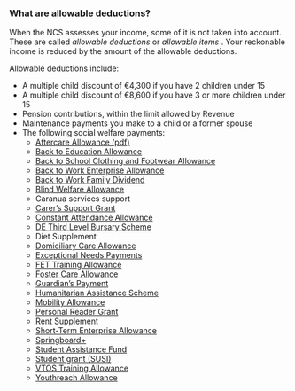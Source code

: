 ###  **What are allowable deductions?**

When the NCS assesses your income, some of it is not taken into account. These
are called _allowable deductions_ or _allowable items_ . Your reckonable
income is reduced by the amount of the allowable deductions.

Allowable deductions include:

  * A multiple child discount of €4,300 if you have 2 children under 15 
  * A multiple child discount of €8,600 if you have 3 or more children under 15 
  * Pension contributions, within the limit allowed by Revenue 
  * Maintenance payments you make to a child or a former spouse 
  * The following social welfare payments: 
    * [ Aftercare Allowance (pdf) ](https://www.tusla.ie/uploads/content/4254-TUSLA_Finance_Aftercare_v3.pdf)
    * [ Back to Education Allowance ](https://www.citizensinformation.ie/en/social-welfare/back-to-education/back-to-education-allowance/)
    * [ Back to School Clothing and Footwear Allowance ](https://www.citizensinformation.ie/en/social-welfare/families-and-children/back-to-school-clothing-and-footwear-allowance/)
    * [ Back to Work Enterprise Allowance ](https://www.citizensinformation.ie/en/social-welfare/social-welfare-payments-and-work/back-to-work-enterprise-allowance/)
    * [ Back to Work Family Dividend ](https://www.citizensinformation.ie/en/social-welfare/families-and-children/back-to-work-family-dividend/)
    * [ Blind Welfare Allowance ](https://www.citizensinformation.ie/en/health/health-services/health-services-for-people-with-disabilities/blind-welfare-allowance/)
    * Caranua services support 
    * [ Carer’s Support Grant ](https://www.citizensinformation.ie/en/social-welfare/carers/carers-support-grant/)
    * [ Constant Attendance Allowance ](https://www.citizensinformation.ie/en/social-welfare/disability-and-illness/illness-benefit/)
    * [ DE Third Level Bursary Scheme ](https://www.citizensinformation.ie/en/education/third-level-education/fees-and-supports-for-third-level-education/financial-supports-for-students/)
    * Diet Supplement 
    * [ Domiciliary Care Allowance ](https://www.citizensinformation.ie/en/social-welfare/disability-and-illness/domiciliary-care-allowance/)
    * [ Exceptional Needs Payments ](https://www.citizensinformation.ie/en/social-welfare/supplementary-welfare-schemes/additional-needs-payment/)
    * [ FET Training Allowance ](https://www.citizensinformation.ie/en/education/further-education-and-training/training-allowances/)
    * [ Foster Care Allowance ](https://www.citizensinformation.ie/en/birth-family-relationships/adoption-and-fostering/fostering/)
    * [ Guardian’s Payment ](https://www.citizensinformation.ie/en/social-welfare/death-related-benefits/guardian-and-orphan-payments/)
    * [ Humanitarian Assistance Scheme ](https://www.citizensinformation.ie/en/social-welfare/supplementary-welfare-schemes/humanitarian-assistance-scheme/)
    * [ Mobility Allowance ](https://www.citizensinformation.ie/en/travel-and-recreation/transport-and-disability/mobility-allowance/)
    * [ Personal Reader Grant ](https://www.citizensinformation.ie/en/employment/employment-and-disability/personal-reader-grant/)
    * [ Rent Supplement ](https://www.citizensinformation.ie/en/social-welfare/supplementary-welfare-schemes/rent-supplement/)
    * [ Short-Term Enterprise Allowance ](https://www.citizensinformation.ie/en/social-welfare/social-welfare-payments-and-work/short-term-enterprise-allowance/)
    * [ Springboard+ ](https://www.citizensinformation.ie/en/education/third-level-education/applying-to-college/springboard/)
    * [ Student Assistance Fund ](https://www.citizensinformation.ie/en/education/third-level-education/fees-and-supports-for-third-level-education/financial-supports-for-students/)
    * [ Student grant (SUSI) ](https://www.citizensinformation.ie/en/education/third-level-education/fees-and-supports-for-third-level-education/student-grant-scheme/)
    * [ VTOS Training Allowance ](https://www.citizensinformation.ie/en/education/further-education-and-training/vocational-training-opportunities-scheme/)
    * [ Youthreach Allowance ](https://www.citizensinformation.ie/en/education/further-education-and-training/youthreach/)
